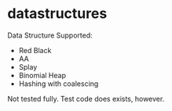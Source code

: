 # datastructures
Data Structure Supported:
  - Red Black
  - AA
  - Splay
  - Binomial Heap
  - Hashing with coalescing
  
  Not tested fully. Test code does exists, however.
